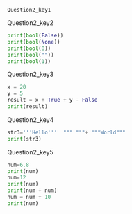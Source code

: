 ```ngMeta
Question2_key1
```

Question2_key2


```python
print(bool(False))
print(bool(None))
print(bool(0))
print(bool(""))
print(bool(1))
```
Question2_key3


```python
x = 20
y = 5
result = x + True + y - False
print(result)
```
Question2_key4


```python
str3='''Hello'''  """ """+ """World"""
print(str3)
```
Question2_key5


```python
num=6.8
print(num)
num=12
print(num)
print(num + num)
num = num + 10
print(num)
```
